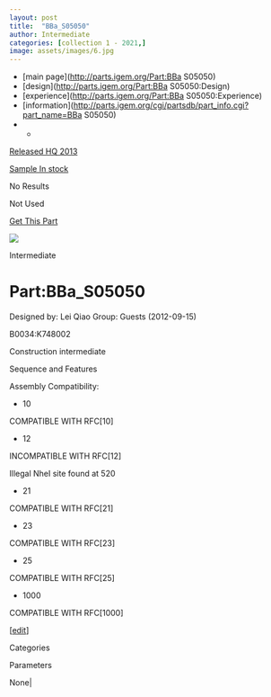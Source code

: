 ```yaml
---
layout: post
title:  "BBa_S05050"
author: Intermediate
categories: [collection 1 - 2021,] 
image: assets/images/6.jpg
---
```



  * [main page](http://parts.igem.org/Part:BBa S05050)
  * [design](http://parts.igem.org/Part:BBa S05050:Design)
  * [experience](http://parts.igem.org/Part:BBa S05050:Experience)
  * [information](http://parts.igem.org/cgi/partsdb/part_info.cgi?part_name=BBa S05050)
  *   * 

[Released HQ 2013](http://parts.igem.org/Help:Part_Status_Box)

[Sample In stock](http://parts.igem.org/Help:Part_Status_Box)

No Results

Not Used

[ Get This Part](http://parts.igem.org/partsdb/get_part.cgi?part=BBa_S05050)

![](http://parts.igem.org/images/partbypart/icon_intermediate.png)

Intermediate

# Part:BBa_S05050

Designed by: Lei Qiao   Group: Guests   (2012-09-15)

  
B0034:K748002

Construction intermediate

Sequence and Features

  

Assembly Compatibility:

  * 10

COMPATIBLE WITH RFC[10]

  * 12

INCOMPATIBLE WITH RFC[12]

Illegal NheI site found at 520  

  * 21

COMPATIBLE WITH RFC[21]

  * 23

COMPATIBLE WITH RFC[23]

  * 25

COMPATIBLE WITH RFC[25]

  * 1000

COMPATIBLE WITH RFC[1000]

  

[[edit](http://parts.igem.org/partsdb/part_info.cgi?part_name=BBa_S05050)]

Categories

Parameters

None|


